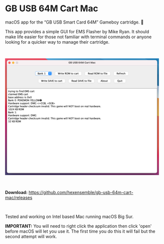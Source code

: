 # GB USB 64M Cart Mac

macOS app for the “GB USB Smart Card 64M” Gameboy cartridge. 💾

This app provides a simple GUI for EMS Flasher by Mike Ryan. It should make life easier for those not familiar with terminal commands or anyone looking for a quicker way to manage their cartridge.

<br>

![GB USB 64M Cart Mac](preview.png)

<br>

**Download:** https://github.com/hexensemble/gb-usb-64m-cart-mac/releases

<br>

Tested and working on Intel based Mac running macOS Big Sur.

**IMPORTANT:** You will need to right click the application then click 'open' before macOS will let you use it. The first time you do this it will fail but the second attempt will work.
